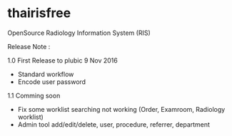 # thairisfree
OpenSource Radiology Information System (RIS)

Release Note :

1.0 First Release to plubic 9 Nov 2016
- Standard workflow
- Encode user password

1.1 Comming soon
- Fix some worklist searching not working (Order, Examroom, Radiology worklist)
- Admin tool add/edit/delete, user, procedure, referrer, department 
